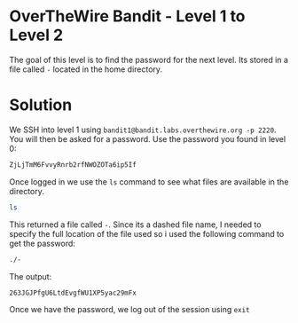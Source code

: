 # OverTheWire Bandit - Level 1 to Level 2
The goal of this level is to find the password for the next level. Its stored in a file called `-` located in the home directory.

# Solution

We SSH into level 1 using `bandit1@bandit.labs.overthewire.org -p 2220`. You will then be asked for a password. Use the password you found in level 0:
```bash
ZjLjTmM6FvvyRnrb2rfNWOZOTa6ip5If
```

Once logged in we use the `ls` command to see what files are available in the directory.
```bash
ls
```
This returned a file called `-`. Since its a dashed file name, I needed to specify the full location of the file used so i used the following command to get the password:
```bash
./-
```
The output:
```bash
263JGJPfgU6LtdEvgfWU1XP5yac29mFx
```
Once we have the password, we log out of the session using `exit`
